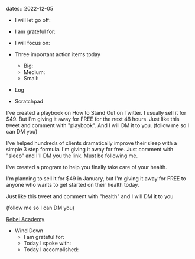 dates:: 2022-12-05

- I will let go off:
- I am grateful for:
- I will focus on:

- Three important action items today
	- Big:
	- Medium:
	- Small:

- Log

- Scratchpad

I've created a playbook on How to Stand Out on Twitter. I usually sell it for $49. But I'm giving it away for FREE for the next 48 hours. Just like this tweet and comment with "playbook". And I will DM it to you. (follow me so I can DM you)

I've helped hundreds of clients dramatically improve their sleep with a simple 3 step formula. I'm giving it away for free. Just comment with "sleep" and I'll DM you the link. Must be following me.

I've created a program to help you finally take care of your health.

I'm planning to sell it for $49 in January, but I'm giving it away for FREE to anyone who wants to get started on their health today.

Just like this tweet and comment with "health" and I will DM it to you

(follow me so I can DM you)

[Rebel Academy](Notes/Rebel%20Academy.md)

- Wind Down
	- I am grateful for:
	- Today I spoke with:
	- Today I accomplished: